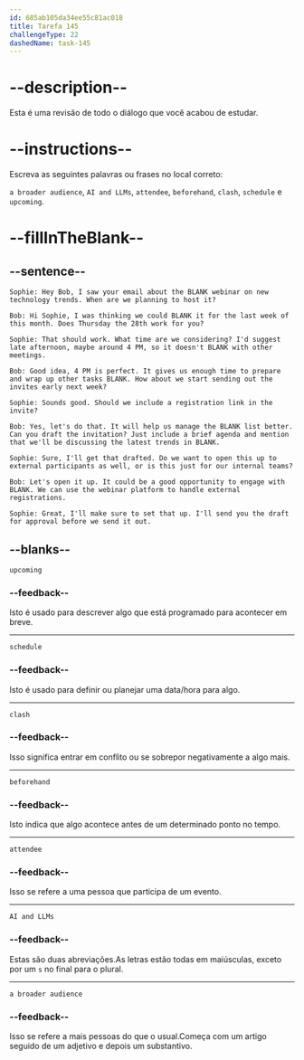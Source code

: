 ```yaml
---
id: 685ab105da34ee55c81ac018
title: Tarefa 145
challengeType: 22
dashedName: task-145
---
```


<!-- REVIEW -->

# --description--

Esta é uma revisão de todo o diálogo que você acabou de estudar.

# --instructions--

Escreva as seguintes palavras ou frases no local correto: 

`a broader audience`, `AI and LLMs`, `attendee`, `beforehand`, `clash`, `schedule` e `upcoming`.

# --fillInTheBlank--

## --sentence--

`Sophie: Hey Bob, I saw your email about the BLANK webinar on new technology trends. When are we planning to host it?`

`Bob: Hi Sophie, I was thinking we could BLANK it for the last week of this month. Does Thursday the 28th work for you?`

`Sophie: That should work. What time are we considering? I'd suggest late afternoon, maybe around 4 PM, so it doesn't BLANK with other meetings.`

`Bob: Good idea, 4 PM is perfect. It gives us enough time to prepare and wrap up other tasks BLANK. How about we start sending out the invites early next week?`

`Sophie: Sounds good. Should we include a registration link in the invite?`

`Bob: Yes, let's do that. It will help us manage the BLANK list better. Can you draft the invitation? Just include a brief agenda and mention that we'll be discussing the latest trends in BLANK.`

`Sophie: Sure, I'll get that drafted. Do we want to open this up to external participants as well, or is this just for our internal teams?`

`Bob: Let's open it up. It could be a good opportunity to engage with BLANK. We can use the webinar platform to handle external registrations.`

`Sophie: Great, I'll make sure to set that up. I'll send you the draft for approval before we send it out.`

## --blanks--

`upcoming`

### --feedback--

Isto é usado para descrever algo que está programado para acontecer em breve.

---

`schedule`

### --feedback--

Isto é usado para definir ou planejar uma data/hora para algo.

---

`clash`

### --feedback--

Isso significa entrar em conflito ou se sobrepor negativamente a algo mais.

---

`beforehand`

### --feedback--

Isto indica que algo acontece antes de um determinado ponto no tempo.

---

`attendee`

### --feedback--

Isso se refere a uma pessoa que participa de um evento.

---

`AI and LLMs`

### --feedback--

Estas são duas abreviações.As letras estão todas em maiúsculas, exceto por um `s` no final para o plural.

---

`a broader audience`

### --feedback--

Isso se refere a mais pessoas do que o usual.Começa com um artigo seguido de um adjetivo e depois um substantivo.
